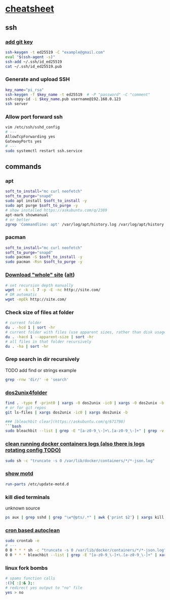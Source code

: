 # [cheatsheet](./)
## ssh
### [add git key](https://docs.github.com/en/authentication/connecting-to-github-with-ssh/generating-a-new-ssh-key-and-adding-it-to-the-ssh-agent?platform=linux)
```bash
ssh-keygen -t ed25519 -C "example@gmail.com"
eval "$(ssh-agent -s)"
ssh-add ~/.ssh/id_ed25519
cat ~/.ssh/id_ed25519.pub
```
### Generate and upload SSH
```bash
key_name="pi_rsa"
ssh-keygen -f $key_name -t ed25519  # -P "password" -C "comment"
ssh-copy-id -i $key_name.pub username@192.168.0.123
ssh server
```
### Allow port forward ssh
```bash
vim /etc/ssh/sshd_config
# ---
AllowTcpForwarding yes
GatewayPorts yes
# ---
sudo systemctl restart ssh.service
```

## commands
### apt
```bash
soft_to_install="mc curl neofetch"
soft_to_purge="snapd"
sudo apt install $soft_to_install -y
sudo apt purge $soft_to_purge -y
# show installed https://askubuntu.com/q/2389
apt-mark showmanual
# or better
zgrep 'Commandline: apt' /var/log/apt/history.log /var/log/apt/history.log.*.gz
```
### pacman
```bash
soft_to_install="mc curl neofetch"
soft_to_purge="snapd"
sudo pacman -S $soft_to_install -y
sudo pacman -Rsn $soft_to_purge -y
```
### [Download "whole" site](https://pingvinus.ru/note/wget-download-sites) ([alt](https://superuser.com/q/1672776))
```bash
# set recursion depth manually
wget -r -k -l 7 -p -E -nc http://site.com/
# OR automatic
wget -mpEk http://site.com/
```
### Check size of files at folder
```bash
# current folder
du . -hcd 1 | sort -hr
# current folder with files (use apparent sizes, rather than disk usage)
du . -hacd 1 --apparent-size | sort -hr
# all files in that folder recursively
du . -ha | sort -hr
```
### Grep search in dir recursively
TODO add find or strings example
```bash
grep -rnw 'dir/' -e 'search'
```
### [dos2unix4folder](https://stackoverflow.com/a/11929475/15844518)
```bash
find . -type f -print0 | xargs -0 dos2unix -ic0 | xargs -0 dos2unix -b
# or for git repos
git ls-files | xargs dos2unix -ic0 | xargs dos2unix -b
```
```bash
### [bleachbit clear](https://askubuntu.com/q/671798)
```bash
sudo bleachbit --list | grep -E "[a-z0-9_\-]+\.[a-z0-9_\-]+" | grep -v system.free_disk_space | xargs sudo bleachbit --clean
```
### [clean running docker containers logs (also there is logs rotating config TODO)](https://stackoverflow.com/q/41091634)
```bash
sudo sh -c "truncate -s 0 /var/lib/docker/containers/*/*-json.log"
```
### [show motd](https://askubuntu.com/q/319528)
```bash
run-parts /etc/update-motd.d
```
### kill died terminals
unknown source
```bash
ps aux | grep sshd | grep "\w*@pts/.*" | awk {'print $2'} | xargs kill -9
```
### [cron based autoclean](https://crontab.guru/#0_0_*_*_*)
```bash
sudo crontab -e
# ---
0 0 * * * sh -c "truncate -s 0 /var/lib/docker/containers/*/*-json.log"
0 0 * * * bleachbit --list | grep -E "[a-z0-9_\-]+\.[a-z0-9_\-]+" | xargs bleachbit --clean
```
### linux fork bombs
```bash
# spams function calls
:(){ :|:& };:
# redirect yes output to "no" file
yes > no
```
